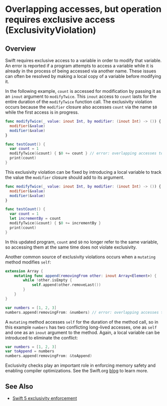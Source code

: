# Overlapping accesses, but operation requires exclusive access (ExclusivityViolation)

## Overview

Swift requires exclusive access to a variable in order to modify that variable. An error is reported if a program attempts to access a variable while it is already in the process of being accessed via another name. These issues can often be resolved by making a local copy of a variable before modifying it.

In the following example, `count` is accessed for modification by passing it as an `inout` argument to `modifyTwice`. This `inout` access to `count` lasts for the entire duration of the `modifyTwice` function call. The exclusivity violation occurs because the `modifier` closure also accesses `count` via the name `$0` while the first access is in progress.

```swift
func modifyTwice(_ value: inout Int, by modifier: (inout Int) -> ()) {
  modifier(&value)
  modifier(&value)
}

func testCount() {
  var count = 1
  modifyTwice(&count) { $0 += count } // error: overlapping accesses to 'count', but modification requires exclusive access; consider copying to a local variable
  print(count)
}
```

This exclusivity violation can be fixed by introducing a local variable to track the value the `modifier` closure should add to its argument.

```swift
func modifyTwice(_ value: inout Int, by modifier: (inout Int) -> ()) {
  modifier(&value)
  modifier(&value)
}

func testCount() {
  var count = 1
  let incrementBy = count
  modifyTwice(&count) { $0 += incrementBy }
  print(count)
}
```

In this updated program, `count` and `$0` no longer refer to the same variable, so accessing them at the same time does not violate exclusivity.

Another common source of exclusivity violations occurs when a `mutating` method modifies `self`:

```swift
extension Array {
    mutating func append(removingFrom other: inout Array<Element>) {
        while !other.isEmpty {
            self.append(other.removeLast())
        }
    }
}

var numbers = [1, 2, 3]
numbers.append(removingFrom: &numbers) // error: overlapping accesses to 'x', but modification requires exclusive access; consider copying to a local variable
```

A `mutating` method accesses `self` for the duration of the method call, so in this example `numbers` has two conflicting long-lived accesses, one as `self` and one as an `inout` argument to the method. Again, a local variable can be introduced to eliminate the conflict:

```swift
var numbers = [1, 2, 3]
var toAppend = numbers
numbers.append(removingFrom: &toAppend)
```

Exclusivity checks play an important role in enforcing memory safety and enabling compiler optimizations. See the Swift.org [blog][exclusivity-enforcement] to learn more.

## See Also

- [Swift 5 exclusivity enforcement][exclusivity-enforcement]

[exclusivity-enforcement]: https://www.swift.org/blog/swift-5-exclusivity/
